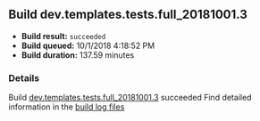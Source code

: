 ## Build dev.templates.tests.full_20181001.3
- **Build result:** `succeeded`
- **Build queued:** 10/1/2018 4:18:52 PM
- **Build duration:** 137.59 minutes
### Details
Build [dev.templates.tests.full_20181001.3](https://winappstudio.visualstudio.com/web/build.aspx?pcguid=a4ef43be-68ce-4195-a619-079b4d9834c2&builduri=vstfs%3a%2f%2f%2fBuild%2fBuild%2f26343) succeeded
Find detailed information in the [build log files](https://uwpctdiags.blob.core.windows.net/buildlogs/dev.templates.tests.full_20181001.3_logs.zip)

